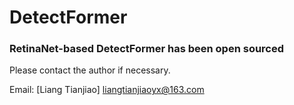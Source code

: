 # DetectFormer

### RetinaNet-based DetectFormer has been open sourced

Please contact the author if necessary.

Email: [Liang Tianjiao] <liangtianjiaoyx@163.com>
